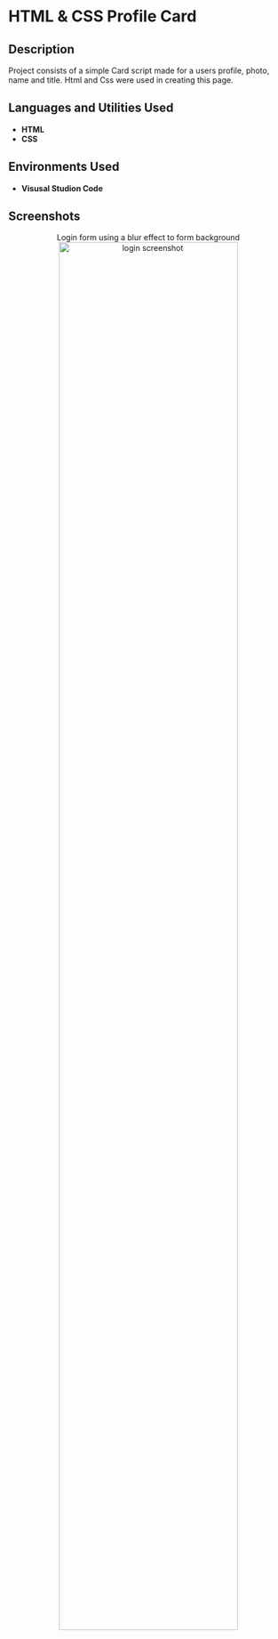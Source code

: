 <h1>HTML & CSS Profile Card</h1>

<h2>Description</h2>
Project consists of a simple Card script made for a users profile, photo, name and title. Html and Css were used in creating this page.
<br />


<h2>Languages and Utilities Used</h2>

- <b>HTML</b> 
- <b>CSS</b>

<h2>Environments Used</h2>

- <b>Visusal Studion Code</b> 

<h2>Screenshots</h2>

<p align="center">
Login form using a blur effect to form background <br/>
<img src="https://i.ibb.co/C1fC8xT/Screenshot-2023-09-21-at-8-09-00-AM.png" height="80%" width="80%" alt="login screenshot"/>
<br />
